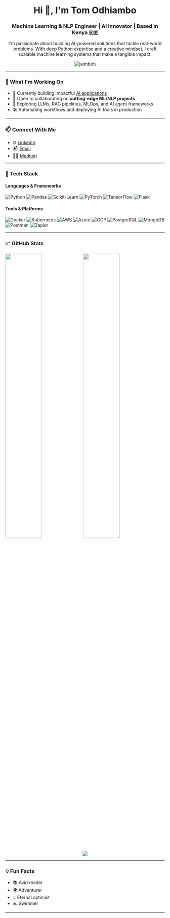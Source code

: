<h1 align="center">Hi 👋, I'm Tom Odhiambo</h1>
<h3 align="center">Machine Learning & NLP Engineer | AI Innovator | Based in Kenya 🇰🇪</h3>

<p align="center">
  I'm passionate about building AI-powered solutions that tackle real-world problems. 
  With deep Python expertise and a creative mindset, I craft scalable machine learning systems that make a tangible impact.
</p>

<p align="center">
  <img src="https://komarev.com/ghpvc/?username=jaimboh&label=Profile%20views&color=0e75b6&style=flat" alt="jaimboh" />
</p>

---

### 🚀 What I'm Working On

- 🔭 Currently building impactful [AI applications](https://github.com/Jaimboh?tab=repositories)
- 👯 Open to collaborating on **cutting-edge ML/NLP projects**
- 🧠 Exploring LLMs, RAG pipelines, MLOps, and AI agent frameworks
- 🛠️ Automating workflows and deploying AI tools in production

---

### 📫 Connect With Me

- 🌐 [LinkedIn](https://www.linkedin.com/in/tom-odhiambo-4b89b11a1/)
- 📬 [Email](mailto:odhitom09@gmail.com)
- ✍🏾 [Medium](https://medium.com/@odhitom09)

---

### 🧰 Tech Stack

#### Languages & Frameworks
![Python](https://img.shields.io/badge/-Python-3776AB?logo=python&logoColor=white&style=flat-square)
![Pandas](https://img.shields.io/badge/-Pandas-150458?logo=pandas&logoColor=white&style=flat-square)
![Scikit-Learn](https://img.shields.io/badge/-Scikit--Learn-F7931E?logo=scikit-learn&logoColor=white&style=flat-square)
![PyTorch](https://img.shields.io/badge/-PyTorch-EE4C2C?logo=pytorch&logoColor=white&style=flat-square)
![TensorFlow](https://img.shields.io/badge/-TensorFlow-FF6F00?logo=tensorflow&logoColor=white&style=flat-square)
![Flask](https://img.shields.io/badge/-Flask-000000?logo=flask&logoColor=white&style=flat-square)

#### Tools & Platforms
![Docker](https://img.shields.io/badge/-Docker-2496ED?logo=docker&logoColor=white&style=flat-square)
![Kubernetes](https://img.shields.io/badge/-Kubernetes-326CE5?logo=kubernetes&logoColor=white&style=flat-square)
![AWS](https://img.shields.io/badge/-AWS-232F3E?logo=amazon-aws&logoColor=white&style=flat-square)
![Azure](https://img.shields.io/badge/-Azure-0078D4?logo=microsoft-azure&logoColor=white&style=flat-square)
![GCP](https://img.shields.io/badge/-GCP-4285F4?logo=google-cloud&logoColor=white&style=flat-square)
![PostgreSQL](https://img.shields.io/badge/-PostgreSQL-336791?logo=postgresql&logoColor=white&style=flat-square)
![MongoDB](https://img.shields.io/badge/-MongoDB-47A248?logo=mongodb&logoColor=white&style=flat-square)
![Postman](https://img.shields.io/badge/-Postman-FF6C37?logo=postman&logoColor=white&style=flat-square)
![Zapier](https://img.shields.io/badge/-Zapier-FF4A00?logo=zapier&logoColor=white&style=flat-square)

---

### 📈 GitHub Stats

<p align="left">
  <img width="48%" src="https://github-readme-stats.vercel.app/api?username=jaimboh&show_icons=true&theme=default" />
  <img width="48%" src="https://github-readme-stats.vercel.app/api/top-langs?username=jaimboh&layout=compact" />
</p>

<p align="center">
  <img src="https://github-readme-streak-stats.herokuapp.com/?user=jaimboh&theme=default" />
</p>

---

### 💡 Fun Facts

- 📚 Avid reader  
- 🌍 Adventurer  
- 💡 Eternal optimist  
- 🏊 Swimmer  

---





